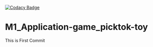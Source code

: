 [![Codacy Badge](https://app.codacy.com/project/badge/Grade/dbd18f29002b46309d2a6bd5d4f32a20)](https://www.codacy.com/gh/deepintu/M1_Application-game_picktok-toy/dashboard?utm_source=github.com&amp;utm_medium=referral&amp;utm_content=deepintu/M1_Application-game_picktok-toy&amp;utm_campaign=Badge_Grade)
# M1_Application-game_picktok-toy
This is First Commit
